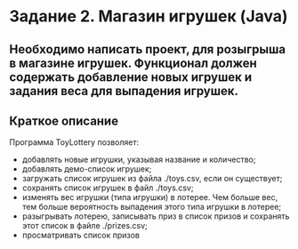 # Задание 2. Магазин игрушек (Java)
Необходимо написать проект, для розыгрыша в магазине игрушек. Функционал
должен содержать добавление новых игрушек и задания веса для выпадения
игрушек.
---
## Краткое описание

Программа ToyLottery позволяет:
- добавлять новые игрушки, указывая название и количество;
- добавлять демо-список игрушек;
- загружать список игрушек из файла ./toys.csv, если он существует;
- сохранять список игрушек в файл ./toys.csv;
- изменять вес игрушки (типа игрушки) в лотерее. Чем больше вес, тем больше вероятность выпадения этого типа игрушки в лотерее;
- разыгрывать лотерею, записывать приз в список призов и сохранять этот список в файле ./prizes.csv;
- просматривать список призов


